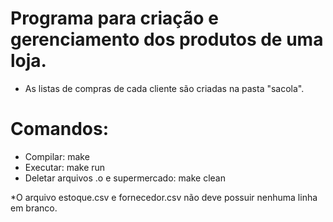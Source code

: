 # Programa para criação e gerenciamento dos produtos de uma loja.
- As listas de compras de cada cliente são criadas na pasta "sacola".

# Comandos:
- Compilar: make
- Executar: make run
- Deletar arquivos .o e supermercado: make clean

*O arquivo estoque.csv e fornecedor.csv não deve possuir nenhuma linha em branco.